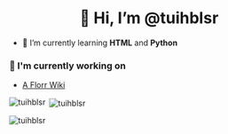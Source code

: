 <h1 align="center">👋 Hi, I’m @tuihblsr </h1>

- 🌱 I’m currently learning **HTML** and **Python**

### 🔭 I'm currently working on

- [A Florr Wiki](https://tuihblsr.github.io/)

<p><img align="left" src="https://github-readme-stats.vercel.app/api/top-langs?username=tuihblsr&show_icons=true&locale=en&layout=compact" alt="tuihblsr" /></p>
<p>&nbsp;<img align="center" src="https://github-readme-stats.vercel.app/api?username=tuihblsr&show_icons=true&locale=en" alt="tuihblsr" /></p>
<p><img align="center" src="https://github-readme-streak-stats.herokuapp.com/?user=tuihblsr&theme=default" alt="tuihblsr" /></p>
